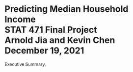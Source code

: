 # Predicting Median Household Income <br/>STAT  471 Final Project<br/>Arnold Jia and Kevin Chen<br/>December 19, 2021

Executive Summary.
